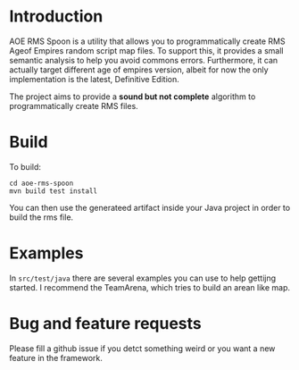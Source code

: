 # Introduction

AOE RMS Spoon is a utility that allows you to programmatically create RMS Ageof Empires random script map files.
To support this, it provides a small semantic analysis to help you avoid commons errors. 
Furthermore, it can actually target different age of empires version, albeit for now the only implementation is the latest, Definitive Edition.

The project aims to provide a **sound but not complete** algorithm to programmatically create RMS files.

# Build

To build:

```
cd aoe-rms-spoon
mvn build test install
```

You can then use the generateed artifact inside your Java project in order to build the rms file.

# Examples

In `src/test/java` there are several examples you can use to help gettijng started. I recommend the TeamArena, which tries to build an arean like map.

# Bug and feature requests

Please fill a github issue if you detct something weird or you want a new feature in the framework.

